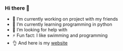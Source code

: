 ### Hi there 👋



- 🔭 I’m currently working on project with my friends
- 🌱 I’m currently learning programming in python
- 🤔 I’m looking for help with 
- ⚡ Fun fact: I like swimming and programming
- 👌 And here is my [website](https://podgorek.github.io)
